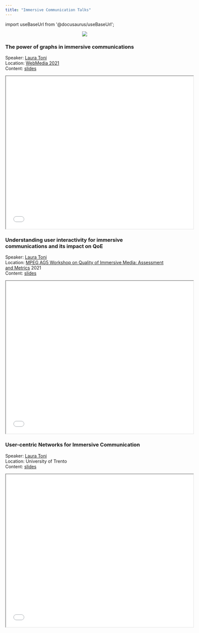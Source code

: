 ```yaml
---
title: "Immersive Communication Talks"
---
```

import useBaseUrl from '@docusaurus/useBaseUrl';

<p align="center"><img src={useBaseUrl('/img/topics/vr.png')}/></p>

### The power of graphs in immersive communications  

Speaker: [Laura Toni](../team/laura-toni)   
Location: [WebMedia 2021](https://webmedia.org.br/2021/)    
Content: [slides](https://www.slideshare.net/tonizza82/the-power-of-graphs-in-immersive-communications/tonizza82/the-power-of-graphs-in-immersive-communications)  

<p align="center"><iframe src="//www.slideshare.net/slideshow/embed_code/key/GxbhFUqHHjKzf5" width="595" height="485"> </iframe></p>


### Understanding user interactivity for immersive communications and its impact on QoE

Speaker: [Laura Toni](../team/laura-toni)  
Location: [MPEG AG5 Workshop on Quality of Immersive Media: Assessment and Metrics](https://multimediacommunication.blogspot.com/2021/08/mpeg-ag-5-workshop-on-quality-of.html?m=1) 2021  
Content: [slides](https://www.slideshare.net/christian.timmerer/understanding-user-interactivity-for-immersive-communications-and-its-impact-on-qoe-250584417)  

<p align="center"><iframe src="//www.slideshare.net/slideshow/embed_code/key/23tf3EkqaBapQa" width="595" height="485"> </iframe></p>


### User-centric Networks for Immersive Communication  

Speaker: [Laura Toni](../team/laura-toni)  
Location: University of Trento  
Content: [slides](https://www.slideshare.net/lauratoni4/usercentric-networks-for-immersive-communication)  

<p align="center"><iframe src="//www.slideshare.net/slideshow/embed_code/key/limjdfFvFqtuTD" width="595" height="485"> </iframe></p>
